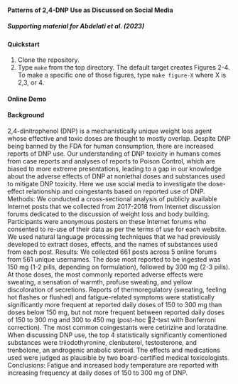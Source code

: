 #### Patterns of 2,4-DNP Use as Discussed on Social Media

##### Supporting material for Abdelati et al. (2023)

#### Quickstart

1. Clone the repository.
2. Type `make` from the top directory. The default target creates Figures 2-4. To make a specific one of those figures, type `make figure-X` where X is 2,3, or 4.

#### Online Demo

#### Background

2,4-dinitrophenol (DNP) is a mechanistically unique weight loss agent whose effective and toxic doses are thought to mostly overlap. Despite DNP being banned by the FDA for human consumption, there are increased reports of DNP use. Our understanding of DNP toxicity in humans comes from case reports and analyses of reports to Poison Control, which are biased to more extreme presentations, leading to a gap in our knowledge about the adverse effects of DNP at nonlethal doses and substances used to mitigate DNP toxicity. Here we use social media to investigate the dose-effect relationship and coingestants based on reported use of DNP.
Methods: We conducted a cross-sectional analysis of publicly available Internet posts that we collected from 2017-2018 from Internet discussion forums dedicated to the discussion of weight loss and body building. Participants were anonymous posters on these Internet forums who consented to re-use of their data as per the terms of use for each website. We used natural language processing techniques that we had previously developed to extract doses, effects, and the names of substances used from each post.
Results: We collected 661 posts across 5 online forums from 561 unique usernames. The dose most reported to be ingested was 150 mg (1-2 pills, depending on formulation), followed by 300 mg (2-3 pills). At those doses, the most commonly reported adverse effects were sweating, a sensation of warmth, profuse sweating, and yellow discoloration of secretions. Reports of thermoregulatory (sweating, feeling hot flashes or flushed) and fatigue-related symptoms were statistically significantly more frequent at reported daily doses of 150 to 300 mg than doses below 150 mg, but not more frequent between reported daily doses of 150 to 300 mg and 300 to 450 mg (post-hoc 2-test with Bonferroni correction). The most common coingestants were cetirizine and loratadine. When discussing DNP use, the top 4 statistically significantly comentioned substances were triiodothyronine, clenbuterol, testosterone, and trenbolone, an androgenic anabolic steroid. The effects and medications used were judged as plausible by two board-certified medical toxicologists.
Conclusions: Fatigue and increased body temperature are reported with increasing frequency at daily doses of 150 to 300 mg of DNP.
